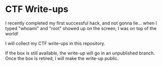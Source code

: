 # CTF Write-ups

I recently completed my first successful hack, and not gonna lie... when I typed "whoami" and "root" showed up on the screen, I was on top of the world!

I will collect my CTF write-ups in this repository. 

If the box is still available, the write-up will go in an unpublished branch. Once the box is retired, I will make the write-up public.

